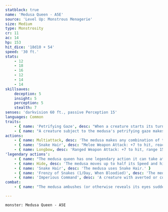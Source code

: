 ```yaml
---
statblock: true
name: 'Medusa Queen - A5E'
source: 'Level Up: Monstrous Menagerie'
size: Medium
type: Monstrosity
cr: 11
ac: 14
hp: 153
hit_dice: '18d10 + 54'
speed: '30 ft.'
stats:
    - 12
    - 18
    - 16
    - 12
    - 14
    - 14
skillsaves:
    deception: 5
    insight: 5
    perception: 5
    stealth: 7
senses: 'darkvision 60 ft., passive Perception 15'
languages: Common
traits:
    - { name: 'Petrifying Gaze', desc: "When a creature starts its turn within 60 feet of the medusa and can see the medusa's eyes, it can choose to shut its eyes until the beginning of its next turn unless it is surprised or incapacitated. Otherwise, the medusa uses its petrifying gaze on the creature. If the medusa sees its own reflection and doesn't shut its eyes, it is subject to its own gaze." }
    - { name: "A creature subject to the medusa's petrifying gaze makes a DC 14 Constitution saving throw", desc: 'If it rolls a natural 1 on the save, it is petrified instantly. If it otherwise fails the save, it is restrained as it begins to be petrified. The creature repeats the saving throw at the end of its turn, ending the effect on itself on a success and becoming petrified on a failure. The petrification can be removed with greater restoration or similar powerful magic.' }
actions:
    - { name: Multiattack, desc: 'The medusa makes any combination of two attacks with its snake hair and longbow.' }
    - { name: 'Snake Hair', desc: "Melee Weapon Attack: +7 to hit, reach 5 ft., one target. Hit: 7 (1d6 + 4) piercing damage plus 7 (2d6) poison damage, plus an additional 3 (1d6) piercing damage if the target is a creature that is surprised or that can't see the medusa." }
    - { name: Longbow, desc: 'Ranged Weapon Attack: +7 to hit, range 150/600 ft., one target. Hit: 8 (1d8 + 4) piercing damage plus 7 (2d6) poison damage.' }
'legendary actions':
    - { name: "The medusa queen has one legendary action it can take at the end of another creature's turn, choosing from the options below", desc: 'The medusa queen regains the spent legendary action at the start of its turn.' }
    - { name: Hide, desc: 'The medusa moves up to half its Speed and hides.' }
    - { name: 'Snake Hair', desc: 'The medusa uses Snake Hair.' }
    - { name: 'Frenzy of Snakes (1/Day, When Bloodied)', desc: 'The medusa uses Snake Hair on each creature within 5 feet.' }
    - { name: 'Imperious Command', desc: 'A creature with averted or covered eyes within 60 feet that can hear the medusa makes a DC 13 Wisdom saving throw. On a failure, it looks at the medusa, making itself the target of Petrifying Gaze if it and the medusa can see each other. On a success, the creature is immune to Imperious Command for 24 hours. This is a charm effect.' }
combat:
    - { name: "The medusa ambushes (or otherwise reveals its eyes suddenly) so its opponents can't avert their gaze", desc: 'It makes melee attacks against creatures with averted eyes. When bloodied, it hides if possible, setting up further ambushes.' }

---
```

```statblock
monster: Medusa Queen - A5E
```
